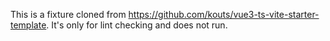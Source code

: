 This is a fixture cloned from https://github.com/kouts/vue3-ts-vite-starter-template. It's only for lint checking and does not run.